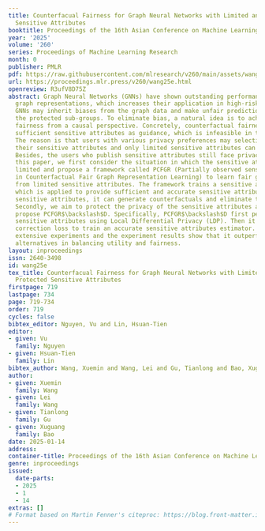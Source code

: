 ```yaml
---
title: Counterfacual Fairness for Graph Neural Networks with Limited and Privacy Protected
  Sensitive Attributes
booktitle: Proceedings of the 16th Asian Conference on Machine Learning
year: '2025'
volume: '260'
series: Proceedings of Machine Learning Research
month: 0
publisher: PMLR
pdf: https://raw.githubusercontent.com/mlresearch/v260/main/assets/wang25e/wang25e.pdf
url: https://proceedings.mlr.press/v260/wang25e.html
openreview: R3ufV8D75Z
abstract: Graph Neural Networks (GNNs) have shown outstanding performance in learning
  graph representations, which increases their application in high-risk areas. However,
  GNNs may inherit biases from the graph data and make unfair predictions towards
  the protected sub-groups. To eliminate bias, a natural idea is to achieve counterfactual
  fairness from a causal perspective. Concretely, counterfactual fairness requires
  sufficient sensitive attributes as guidance, which is infeasible in the real world.
  The reason is that users with various privacy preferences may selectively publish
  their sensitive attributes and only limited sensitive attributes can be collected.
  Besides, the users who publish sensitive attributes still face privacy risks. In
  this paper, we first consider the situation in which the sensitive attributes are
  limited and propose a framework called PCFGR (Partially observed sensitive Attributes
  in Counterfactual Fair Graph Representation Learning) to learn fair graph representation
  from limited sensitive attributes. The framework trains a sensitive attribute estimator,
  which is applied to provide sufficient and accurate sensitive attributes. With these
  sensitive attributes, it can generate counterfactuals and eliminate the bias efficiently.
  Secondly, we aim to protect the privacy of the sensitive attributes and further
  propose PCFGR$\backslash$D. Specifically, PCFGR$\backslash$D first perturbs the
  sensitive attributes using Local Differential Privacy (LDP). Then it employs forward
  correction loss to train an accurate sensitive attributes estimator.  We conduct
  extensive experiments and the experiment results show that it outperforms other
  alternatives in balancing utility and fairness.
layout: inproceedings
issn: 2640-3498
id: wang25e
tex_title: Counterfacual Fairness for Graph Neural Networks with Limited and Privacy
  Protected Sensitive Attributes
firstpage: 719
lastpage: 734
page: 719-734
order: 719
cycles: false
bibtex_editor: Nguyen, Vu and Lin, Hsuan-Tien
editor:
- given: Vu
  family: Nguyen
- given: Hsuan-Tien
  family: Lin
bibtex_author: Wang, Xuemin and Wang, Lei and Gu, Tianlong and Bao, Xuguang
author:
- given: Xuemin
  family: Wang
- given: Lei
  family: Wang
- given: Tianlong
  family: Gu
- given: Xuguang
  family: Bao
date: 2025-01-14
address:
container-title: Proceedings of the 16th Asian Conference on Machine Learning
genre: inproceedings
issued:
  date-parts:
  - 2025
  - 1
  - 14
extras: []
# Format based on Martin Fenner's citeproc: https://blog.front-matter.io/posts/citeproc-yaml-for-bibliographies/
---
```

